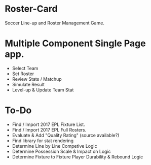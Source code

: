 # Roster-Card
Soccer Line-up and Roster Management Game.

# Multiple Component Single Page app.
- Select Team
- Set Roster
- Review Stats / Matchup
- Simulate Result
- Level-up & Update Team Stat

# To-Do
- Find / Import 2017 EPL Fixture List.
- Find / Import 2017 EPL Full Rosters.
- Evaluate & Add "Quality Rating" (source available?)
- Find library for stat rendering 
- Determine Line by Line Competive Logic
- Determine Possession Scale & Impact on Logic
- Determine Fixture to Fixture Player Durability & Rebound Logic
